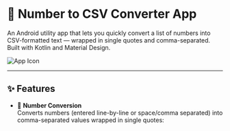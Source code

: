 # 📱 Number to CSV Converter App

An Android utility app that lets you quickly convert a list of numbers into CSV-formatted text — wrapped in single quotes and comma-separated. Built with Kotlin and Material Design.

![App Icon](https://github.com/IMRANDIL/number-converter-app/assets/icon.png) <!-- Replace with actual hosted icon if available -->

---

## ✨ Features

- 🧮 **Number Conversion**  
  Converts numbers (entered line-by-line or space/comma separated) into comma-separated values wrapped in single quotes:
